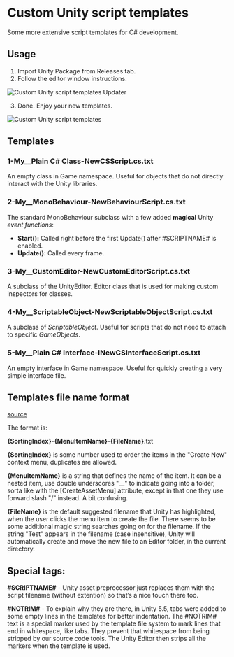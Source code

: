 # Custom Unity script templates
Some more extensive script templates for C# development.

## Usage
1. Import Unity Package from Releases tab.
2. Follow the editor window instructions.

![Custom Unity script templates Updater](https://i.imgur.com/tZlNslq.png)

3. Done. Enjoy your new templates.

![Custom Unity script templates](https://i.imgur.com/ag3Hlel.png)
  
## Templates

### 1-My__Plain C# Class-NewCSScript.cs.txt
An empty class in Game namespace. Useful for objects that do not directly interact with the Unity libraries.

### 2-My__MonoBehaviour-NewBehaviourScript.cs.txt
The standard MonoBehaviour subclass with a few added **magical** Unity *event functions*:
-  **Start():** Called right before the first Update() after #SCRIPTNAME# is enabled.
-  **Update():** Called every frame.

### 3-My__CustomEditor-NewCustomEditorScript.cs.txt
A subclass of the UnityEditor. Editor class that is used for making custom inspectors for classes.

### 4-My__ScriptableObject-NewScriptableObjectScript.cs.txt
A subclass of *ScriptableObject*. Useful for scripts that do not need to attach to specific *GameObjects*.

### 5-My__Plain C# Interface-INewCSInterfaceScript.cs.txt
An empty interface in Game namespace. Useful for quickly creating a very simple interface file.


## Templates file name format
[source](https://answers.unity.com/questions/635684/add-additional-script-templates.html)

The format is:

**{SortingIndex}**-**{MenuItemName}**-**{FileName}**.txt

**{SortingIndex}** is some number used to order the items in the "Create New" context menu, duplicates are allowed.

**{MenuItemName}** is a string that defines the name of the item. It can be a nested item, use double underscores "__" to indicate going into a folder, sorta like with the [CreateAssetMenu] attribute, except in that one they use forward slash "/" instead. A bit confusing.

**{FileName}** is the default suggested filename that Unity has highlighted, when the user clicks the menu item to create the file. There seems to be some additional magic string searches going on for the filename. If the string "Test" appears in the filename (case insensitive), Unity will automatically create and move the new file to an Editor folder, in the current directory.


## Special tags:

**#SCRIPTNAME#** - Unity asset preprocessor just replaces them with the script filename (without extention) so that’s a nice touch there too. 

**#NOTRIM#** - To explain why they are there, in Unity 5.5, tabs were added to some empty lines in the templates for better indentation. The #NOTRIM# text is a special marker used by the template file system to mark lines that end in whitespace, like tabs. They prevent that whitespace from being stripped by our source code tools. The Unity Editor then strips all the markers when the template is used.
